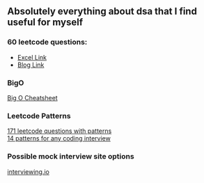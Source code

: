 ## Absolutely everything about dsa that I find useful for myself

### 60 leetcode questions:
- <a href="https://docs.google.com/spreadsheets/d/1Y98QKaYPazWImEt1nA_ocpGNJ-yQjH1FAsVQhUQ7OTw/edit#gid=0" target="_blank">Excel Link </a>
- <a href="https://medium.com/@koheiarai94/60-leetcode-questions-to-prepare-for-coding-interview-8abbb6af589e" target="_blank">Blog Link </a>

### BigO
<a href="https://www.bigocheatsheet.com/"> Big O Cheatsheet </a>

### Leetcode Patterns

<a href="https://seanprashad.com/leetcode-patterns/">171 leetcode questions with patterns </a> <br/>
<a href="https://hackernoon.com/14-patterns-to-ace-any-coding-interview-question-c5bb3357f6ed"> 14 patterns for any coding interview </a>

### Possible mock interview site options

<a href="https://interviewing.io/">interviewing.io</a>
